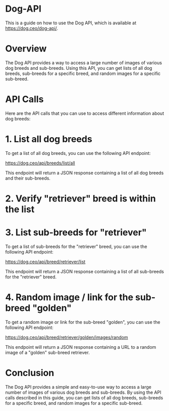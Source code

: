 # Dog-API 

This is a guide on how to use the Dog API, which is available at https://dog.ceo/dog-api/.

# Overview
The Dog API provides a way to access a large number of images of various dog breeds and sub-breeds. Using this API, you can get lists of all dog breeds, sub-breeds for a specific breed, and random images for a specific sub-breed.

# API Calls
Here are the API calls that you can use to access different information about dog breeds:

# 1. List all dog breeds
To get a list of all dog breeds, you can use the following API endpoint:

https://dog.ceo/api/breeds/list/all

This endpoint will return a JSON response containing a list of all dog breeds and their sub-breeds.

# 2. Verify "retriever" breed is within the list
# 3. List sub-breeds for "retriever"
To get a list of sub-breeds for the "retriever" breed, you can use the following API endpoint:

https://dog.ceo/api/breed/retriever/list

This endpoint will return a JSON response containing a list of all sub-breeds for the "retriever" breed.

# 4. Random image / link for the sub-breed "golden"
To get a random image or link for the sub-breed "golden", you can use the following API endpoint:

https://dog.ceo/api/breed/retriever/golden/images/random

This endpoint will return a JSON response containing a URL to a random image of a "golden" sub-breed retriever.

# Conclusion
The Dog API provides a simple and easy-to-use way to access a large number of images of various dog breeds and sub-breeds. By using the API calls described in this guide, you can get lists of all dog breeds, sub-breeds for a specific breed, and random images for a specific sub-breed.
